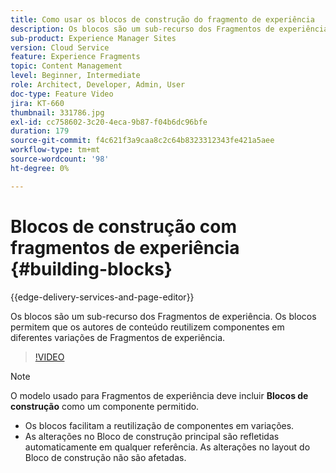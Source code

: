 ```yaml
---
title: Como usar os blocos de construção do fragmento de experiência
description: Os blocos são um sub-recurso dos Fragmentos de experiência que permitem a reutilização de componentes criados em variações de Fragmentos de experiência.
sub-product: Experience Manager Sites
version: Cloud Service
feature: Experience Fragments
topic: Content Management
level: Beginner, Intermediate
role: Architect, Developer, Admin, User
doc-type: Feature Video
jira: KT-660
thumbnail: 331786.jpg
exl-id: cc758602-3c20-4eca-9b87-f04b6dc96bfe
duration: 179
source-git-commit: f4c621f3a9caa8c2c64b8323312343fe421a5aee
workflow-type: tm+mt
source-wordcount: '98'
ht-degree: 0%

---
```


# Blocos de construção com fragmentos de experiência {#building-blocks}

{{edge-delivery-services-and-page-editor}}

Os blocos são um sub-recurso dos Fragmentos de experiência. Os blocos permitem que os autores de conteúdo reutilizem componentes em diferentes variações de Fragmentos de experiência.

>[!VIDEO](https://video.tv.adobe.com/v/331786?quality=12&learn=on)

>[!NOTE]
>
> O modelo usado para Fragmentos de experiência deve incluir **Blocos de construção** como um componente permitido.

* Os blocos facilitam a reutilização de componentes em variações.
* As alterações no Bloco de construção principal são refletidas automaticamente em qualquer referência. As alterações no layout do Bloco de construção não são afetadas.
